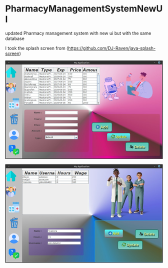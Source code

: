 # PharmacyManagementSystemNewUI
updated Pharmacy management system with new ui but with the same database

I took the splash screen from (https://github.com/DJ-Raven/java-splash-screen)

![OverView Of the project](https://github.com/yabulala432/PharmacyManagementSystemNewUI/blob/main/src/main/icons/screeShot.jpg)

![Overview of the project](https://github.com/yabulala432/PharmacyManagementSystemNewUI/blob/main/src/main/icons/screeShot2.jpg)
